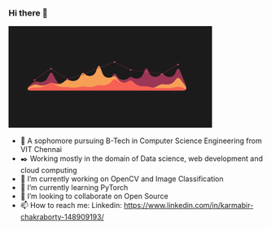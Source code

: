 ### Hi there 👋

<img src="Github.gif" height = 200 width = 400> <br>
- 📗 A sophomore pursuing B-Tech in Computer Science Engineering from VIT Chennai <br>
- ✒️ Working mostly in the domain of Data science, web development and cloud computing <br>
- 🔭 I’m currently working on OpenCV and Image Classification <br>
- 🌱 I’m currently learning PyTorch <br>
- 👯 I’m looking to collaborate on Open Source <br>
- 📫 How to reach me: Linkedin: https://www.linkedin.com/in/karmabir-chakraborty-148909193/ <br>


